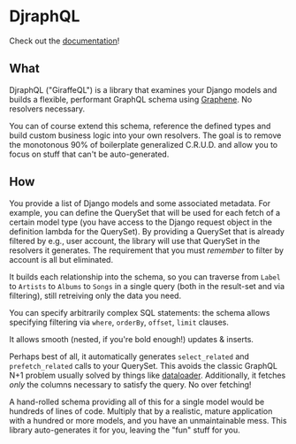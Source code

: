 # DjraphQL

Check out the [documentation](https://radico.github.io/djraphql)!

## What

DjraphQL ("GiraffeQL") is a library that examines your Django models and builds a flexible, performant GraphQL schema using [Graphene](https://docs.graphene-python.org/en/latest/). No resolvers necessary.

You can of course extend this schema, reference the defined types and build custom business logic into your own resolvers. The goal is to remove the monotonous 90% of boilerplate generalized C.R.U.D. and allow you to focus on stuff that can't be auto-generated.

## How

You provide a list of Django models and some associated metadata. For example, you can define the QuerySet that will be used for each fetch of a certain model type (you have access to the Django request object in the definition lambda for the QuerySet). By providing a QuerySet that is already filtered by e.g., user account, the library will use that QuerySet in the resolvers it generates. The requirement that you must _remember_ to filter by account is all but eliminated.

It builds each relationship into the schema, so you can traverse from `Label` to `Artists` to `Albums` to `Songs` in a single query (both in the result-set and via filtering), still retreiving only the data you need.

You can specify arbitrarily complex SQL statements: the schema allows specifying filtering via `where`, `orderBy`, `offset`, `limit` clauses.

It allows smooth (nested, if you're bold enough!) updates & inserts.

Perhaps best of all, it automatically generates `select_related` and `prefetch_related` calls to your QuerySet. This avoids the classic GraphQL N+1 problem usually solved by things like [dataloader](https://docs.graphene-python.org/en/latest/execution/dataloader/). Additionally, it fetches _only_ the columns necessary to satisfy the query. No over fetching!

A hand-rolled schema providing all of this for a single model would be hundreds of lines of code. Multiply that by a realistic, mature application with a hundred or more models, and you have an unmaintainable mess. This library auto-generates it for you, leaving the "fun" stuff for you.
